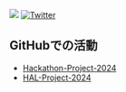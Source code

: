 ![](https://github-readme-stats.vercel.app/api/top-langs?username=xBlackTea)
[![Twitter](https://img.shields.io/twitter/follow/your-twitter-handle?style=social)](https://twitter.com/your-twitter-handle)

## GitHubでの活動
- [Hackathon-Project-2024](https://github.com/Hackathon-Project-2024)
- [HAL-Project-2024](https://github.com/HAL-Project-2024)
